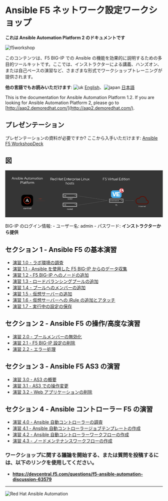 # Ansible F5 ネットワーク設定ワークショップ

**これは Ansible Automation Platform 2 のドキュメントです**

![f5workshop](../../images/ansiblef5-transparent.png)

このコンテンツは、F5 BIG-IP での Ansible
の機能を効果的に説明するための多目的ツールキットです。ここでは、インストラクターによる講義、ハンズオン、または自己ペースの演習など、さまざまな形式でワークショップトレーニングが提供されます。

**他の言語でもお読みいただけます**: ![uk](../../images/uk.png) [English](README.md)、![japan](../../images/japan.png) [日本語](README.ja.md)

This is the documentation for Ansible Automation Platform 1.2.  If you are
looking for Ansible Automation Platform 2, please go to
[http://aap2.demoredhat.com/](http://aap2.demoredhat.com/).

## プレゼンテーション
プレゼンテーションの資料が必要ですか? ここから入手いただけます:
[Ansible F5 WorkshopDeck](../../decks/ansible_f5.pdf)

## 図
![f5 diagram](../../images/ansible_f5_diagram.png)

BIG-IP のログイン情報: - ユーザー名: admin - パスワード: **インストラクターから提供**

## セクション 1 - Ansible F5 の基本演習

 - [演習 1.0 - ラボ環境の調査](1.0-explore)
 - [演習 1.1 - Ansible を使用した F5 BIG-IP からのデータ収集](1.1-get-facts)
 - [演習 1.2 - F5 BIG-IP へのノードの追加](1.2-add-node)
 - [演習 1.3 - ロードバランシングプールの追加](1.3-add-pool)
 - [演習 1.4 - プールへのメンバーの追加](1.4-add-pool-members)
 - [演習 1.5 - 仮想サーバーの追加](1.5-add-virtual-server)
 - [演習 1.6 - 仮想サーバーへの iRule の追加とアタッチ](1.6-add-irules)
 - [演習 1.7 - 実行中の設定の保存](1.7-save-running-config)

## セクション 2 - Ansible F5 の操作/高度な演習

 - [演習 2.0 - プールメンバーの無効化](2.0-disable-pool-member)
 - [演習 2.1 - F5 BIG-IP 設定の削除](2.1-delete-configuration)
 - [演習 2.2 - エラー処理](2.2-error-handling)

## セクション 3 - Ansible F5 AS3 の演習

 - [演習 3.0 - AS3 の概要](3.0-as3-intro)
 - [演習 3.1 - AS3 での操作変更](3.1-as3-change)
 - [演習 3.2 - Web アプリケーションの削除](3.2-as3-delete)

## セクション 4 - Ansible コントローラー F5 の演習

 - [演習 4.0 - Ansible 自動コントローラーの調査](4.0-explore-tower)
 - [演習 4.1 - Ansible 自動コントローラージョブテンプレートの作成](4.1-tower-job-template)
 - [演習 4.2 - Ansible 自動コントローラーワークフローの作成](4.2-tower-workflow)
 - [演習 4.3 - ノードメンテナンスワークフローの作成](4.3-tower-workflow2)


### ワークショップに関する議論を開始する、または質問を投稿するには、以下のリンクを使用してください。
  - **https://devcentral.f5.com/questions/f5-ansible-automation-discussion-63579**

---
![Red Hat Ansible
Automation](../../images/rh-ansible-automation-platform.png)
